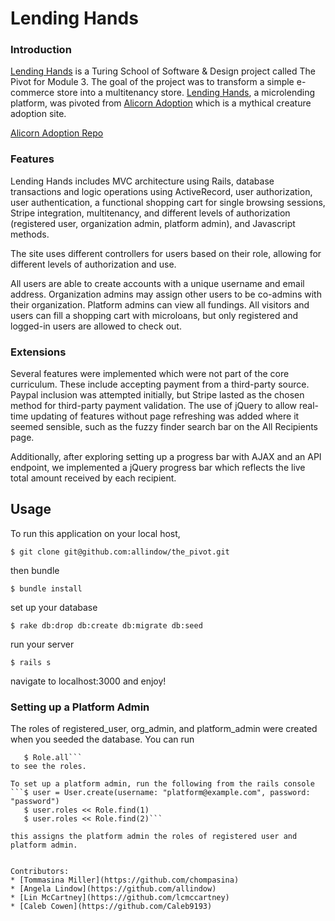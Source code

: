 # Lending Hands 

### Introduction

[Lending Hands](http://lendinghands.herokuapp.com/) is a Turing School of Software & Design project called The Pivot for Module 3. The goal of the project was to transform a simple e-commerce store into a multitenancy store. [Lending Hands](http://lendinghands.herokuapp.com/), a microlending platform, was pivoted from [Alicorn Adoption](http://alicorn-adoption.herokuapp.com/) which is a mythical creature adoption site. 

[Alicorn Adoption Repo](https://github.com/roscalabrin/alicorn_adoption)

### Features

Lending Hands includes MVC architecture using Rails, database transactions and logic operations using ActiveRecord, user authorization, user authentication, a functional shopping cart for single browsing sessions, Stripe integration, multitenancy, and different levels of authorization (registered user, organization admin, platform admin), and Javascript methods.

The site uses different controllers for users based on their role, allowing for different levels of authorization and use. 

All users are able to create accounts with a unique username and email address. Organization admins may assign other users to be co-admins with their organization. Platform admins can view all fundings. All visitors and users can fill a shopping cart with microloans, but only registered and logged-in users are allowed to check out. 

### Extensions

Several features were implemented which were not part of the core curriculum. These include accepting payment from a third-party source. Paypal inclusion was attempted initially, but Stripe lasted as the chosen method for third-party payment validation. The use of jQuery to allow real-time updating of features without page refreshing was added where it seemed sensible, such as the fuzzy finder search bar on the All Recipients page. 

Additionally, after exploring setting up a progress bar with AJAX and an API endpoint, we implemented a jQuery progress bar which reflects the live total amount received by each recipient.

## Usage

To run this application on your local host,

```$ git clone git@github.com:allindow/the_pivot.git```

then bundle

```$ bundle install```

set up your database

```$ rake db:drop db:create db:migrate db:seed```

run your server

```$ rails s```

navigate to localhost:3000 and enjoy!

### Setting up a Platform Admin

The roles of registered_user, org_admin, and platform_admin were created when you seeded the database. You can run 
```$ rails console
   $ Role.all```
to see the roles.

To set up a platform admin, run the following from the rails console
```$ user = User.create(username: "platform@example.com", password: "password")
   $ user.roles << Role.find(1)
   $ user.roles << Role.find(2)```
   
this assigns the platform admin the roles of registered user and platform admin.


Contributors:
* [Tommasina Miller](https://github.com/chompasina)
* [Angela Lindow](https://github.com/allindow)
* [Lin McCartney](https://github.com/lcmccartney)
* [Caleb Cowen](https://github.com/Caleb9193)
